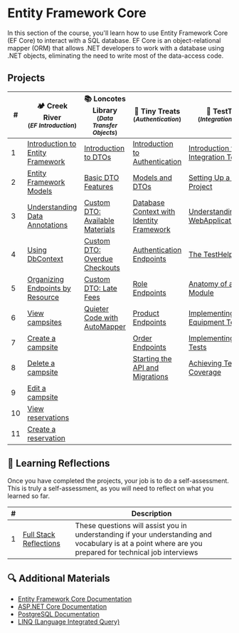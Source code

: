 # Entity Framework Core

In this section of the course, you'll learn how to use Entity Framework Core (EF Core) to interact with a SQL database. EF Core is an object-relational mapper (ORM) that allows .NET developers to work with a database using .NET objects, eliminating the need to write most of the data-access code.

## Projects

| # | 🏕️ Creek River<br/><sub>(_EF Introduction_)</sub> | 📚 Loncotes Library<br/><sub>(_Data Transfer Objects_)</sub> | 🧁 Tiny Treats<br/><sub>(_Authentication_)</sub> | 🧪 TestTubes<br/><sub>(_Integration Testing_)</sub> |
|--|--|--|--|--|
| 1 | [Introduction to Entity Framework](./chapters/creek-river-initializing.md) | [Introduction to DTOs](./chapters/loncotes-dto-introduction.md) | [Introduction to Authentication](./chapters/tinytreats-introduction.md) | [Introduction to Integration Testing](./chapters/testtube-introduction.md) |
| 2 | [Entity Framework Models](./chapters/creek-river-models.md) | [Basic DTO Features](./chapters/loncotes-dto-basic-features.md) | [Models and DTOs](./chapters/tinytreats-models-dtos.md) | [Setting Up a Test Project](./chapters/testtube-setup.md) |
| 3 | [Understanding Data Annotations](./chapters/creek-river-data-annotations.md) | [Custom DTO: Available Materials](./chapters/loncotes-dto-available-materials.md) | [Database Context with Identity Framework](./chapters/tinytreats-dbcontext.md) | [Understanding WebApplicationFactory](./chapters/testtube-webapplicationfactory.md) |
| 4 | [Using DbContext](./chapters/creek-river-dbcontext.md) | [Custom DTO: Overdue Checkouts](./chapters/loncotes-dto-overdue-checkouts.md) | [Authentication Endpoints](./chapters/tinytreats-auth-endpoints.md) | [The TestHelper Class](./chapters/testtube-testhelper.md) |
| 5 | [Organizing Endpoints by Resource](./chapters/creek-river-endpoints-organization.md) | [Custom DTO: Late Fees](./chapters/loncotes-dto-late-fees.md) | [Role Endpoints](./chapters/tinytreats-role-endpoints.md) | [Anatomy of a Test Module](./chapters/testtube-test-module.md) |
| 6 | [View campsites](./chapters/creek-river-get-campsites.md) | [Quieter Code with AutoMapper](./chapters/loncotes-dto-automapper.md) | [Product Endpoints](./chapters/tinytreats-product-endpoints.md) | [Implementing Equipment Tests](./chapters/testtube-equipment-tests.md) |
| 7 | [Create a campsite](./chapters/creek-river-post-campsite.md) |  | [Order Endpoints](./chapters/tinytreats-order-endpoints.md) | [Implementing Scientist Tests](./chapters/testtube-scientist-tests.md) |
| 8 | [Delete a campsite](./chapters/creek-river-delete-campsite.md) |  | [Starting the API and Migrations](./chapters/tinytreats-program.md) | [Achieving Test Coverage](./chapters/testtube-test-coverage.md) |
| 9 | [Edit a campsite](./chapters/creek-river-put-campsite.md) |  |  |  |
| 10 | [View reservations](./chapters/creek-river-get-reservations.md) |  |  |  |
| 11 | [Create a reservation](./chapters/creek-river-create-reservation.md) |  |  |  |

## 🤔 Learning Reflections

Once you have completed the projects, your job is to do a self-assessment. This is truly a self-assessment, as you will need to reflect on what you learned so far.

| # | | Description |
|--|--|--|
| 1 | [Full Stack Reflections](./chapters/FULL_STACK_RELFECTIONS.md) | These questions will assist you in understanding if your understanding and vocabulary is at a point where are you prepared for technical job interviews |

## 🔍 Additional Materials

- [Entity Framework Core Documentation](https://docs.microsoft.com/en-us/ef/core/)
- [ASP.NET Core Documentation](https://docs.microsoft.com/en-us/aspnet/core/)
- [PostgreSQL Documentation](https://www.postgresql.org/docs/)
- [LINQ (Language Integrated Query)](https://docs.microsoft.com/en-us/dotnet/csharp/programming-guide/concepts/linq/)
